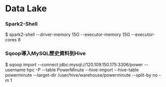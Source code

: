 Data Lake
============
### Spark2-Shell
$ spark2-shell --driver-memory 15G --executor-memory 15G --executor-cores 8

### Sqoop導入MySQL歷史資料到Hive
$ sqoop import --connect jdbc:mysql://120.109.150.175:3306/power --username hpc -P --table PowerMinute --hive-import --hive-table powerminute --target-dir /user/hive/warehouse/powerminute --split-by no -m 1


